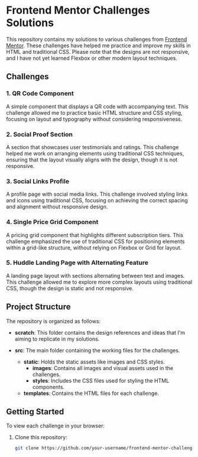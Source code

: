 # Frontend Mentor Challenges Solutions

This repository contains my solutions to various challenges from [Frontend Mentor](https://www.frontendmentor.io/). These challenges have helped me practice and improve my skills in HTML and traditional CSS. Please note that the designs are not responsive, and I have not yet learned Flexbox or other modern layout techniques.

## Challenges

### 1. QR Code Component
A simple component that displays a QR code with accompanying text. This challenge allowed me to practice basic HTML structure and CSS styling, focusing on layout and typography without considering responsiveness.

### 2. Social Proof Section
A section that showcases user testimonials and ratings. This challenge helped me work on arranging elements using traditional CSS techniques, ensuring that the layout visually aligns with the design, though it is not responsive.

### 3. Social Links Profile
A profile page with social media links. This challenge involved styling links and icons using traditional CSS, focusing on achieving the correct spacing and alignment without responsive design.

### 4. Single Price Grid Component
A pricing grid component that highlights different subscription tiers. This challenge emphasized the use of traditional CSS for positioning elements within a grid-like structure, without relying on Flexbox or Grid for layout.

### 5. Huddle Landing Page with Alternating Feature
A landing page layout with sections alternating between text and images. This challenge allowed me to explore more complex layouts using traditional CSS, though the design is static and not responsive.

## Project Structure

The repository is organized as follows:

- **scratch**: This folder contains the design references and ideas that I'm aiming to replicate in my solutions.

- **src**: The main folder containing the working files for the challenges.
  - **static**: Holds the static assets like images and CSS styles.
    - **images**: Contains all images and visual assets used in the challenges.
    - **styles**: Includes the CSS files used for styling the HTML components.
  - **templates**: Contains the HTML files for each challenge.

## Getting Started

To view each challenge in your browser:

1. Clone this repository:
   ```bash
   git clone https://github.com/your-username/frontend-mentor-challenges.git
